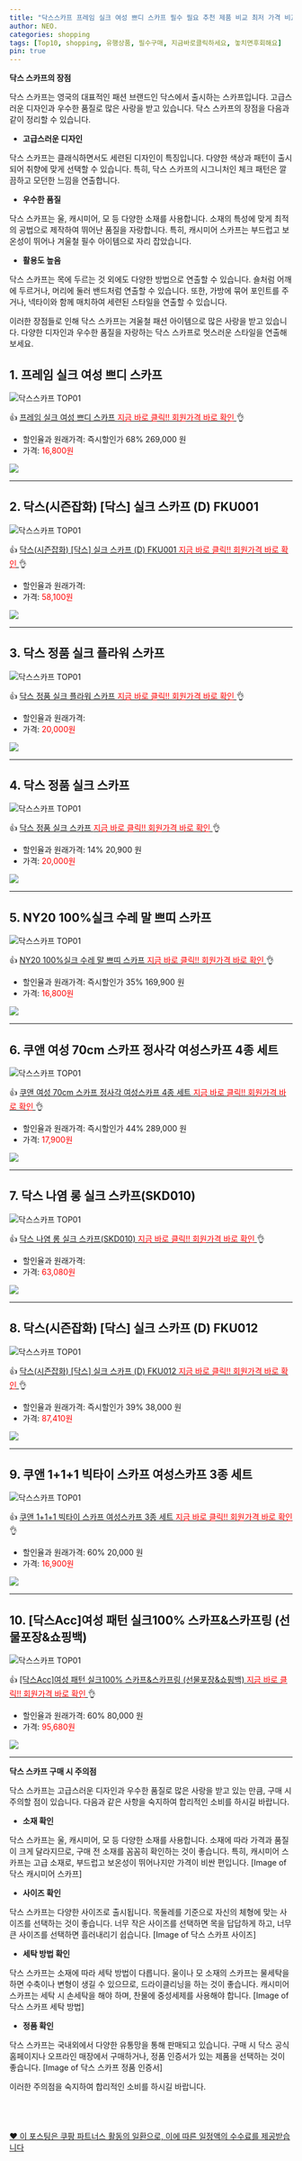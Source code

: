 ```yaml
---
title: "닥스스카프 프레임 실크 여성 쁘디 스카프 필수 필요 추천 제품 비교 최저 가격 비교 장점 구매 후기 구매평"
author: NEO.
categories: shopping
tags: [Top10, shopping, 유행상품, 필수구매, 지금바로클릭하세요, 놓치면후회해요]
pin: true
---
```

**닥스 스카프의 장점**

닥스 스카프는 영국의 대표적인 패션 브랜드인 닥스에서 출시하는 스카프입니다. 고급스러운 디자인과 우수한 품질로 많은 사랑을 받고 있습니다. 닥스 스카프의 장점을 다음과 같이 정리할 수 있습니다.

* **고급스러운 디자인**

닥스 스카프는 클래식하면서도 세련된 디자인이 특징입니다. 다양한 색상과 패턴이 출시되어 취향에 맞게 선택할 수 있습니다. 특히, 닥스 스카프의 시그니처인 체크 패턴은 깔끔하고 모던한 느낌을 연출합니다.

* **우수한 품질**

닥스 스카프는 울, 캐시미어, 모 등 다양한 소재를 사용합니다. 소재의 특성에 맞게 최적의 공법으로 제작하여 뛰어난 품질을 자랑합니다. 특히, 캐시미어 스카프는 부드럽고 보온성이 뛰어나 겨울철 필수 아이템으로 자리 잡았습니다.

* **활용도 높음**

닥스 스카프는 목에 두르는 것 외에도 다양한 방법으로 연출할 수 있습니다. 숄처럼 어깨에 두르거나, 머리에 둘러 밴드처럼 연출할 수 있습니다. 또한, 가방에 묶어 포인트를 주거나, 넥타이와 함께 매치하여 세련된 스타일을 연출할 수 있습니다.

이러한 장점들로 인해 닥스 스카프는 겨울철 패션 아이템으로 많은 사랑을 받고 있습니다. 다양한 디자인과 우수한 품질을 자랑하는 닥스 스카프로 멋스러운 스타일을 연출해보세요.

   

## 1. 프레임 실크 여성 쁘디 스카프

![닥스스카프 TOP01](https://thumbnail6.coupangcdn.com/thumbnails/remote/490x490ex/image/vendor_inventory/c28a/1fa6e71d4727ca0d9ca7a368d0dfc16116ab493530f148ac9448c6b16ee0.jpg)


👍 [프레임 실크 여성 쁘디 스카프 <font color=red> 지금 바로 클릭!! 회원가격 바로 확인 </font> ](https://link.coupang.com/re/AFFSDP?lptag=AF3617701&subid=GithubCoopas&pageKey=6328402282&traceid=V0-153&itemId=13223312891&vendorItemId=84283298961) 👌 


- 할인율과 원래가격: 즉시할인가 68%  269,000   원
- 가격: <span style='color:red'>16,800원</span>

[![](/discount_price.png)](https://link.coupang.com/re/AFFSDP?lptag=AF3617701&subid=GithubCoopas&pageKey=6328402282&traceid=V0-153&itemId=13223312891&vendorItemId=84283298961)

---


   

## 2. 닥스(시즌잡화) [닥스] 실크 스카프 (D) FKU001

![닥스스카프 TOP01](https://thumbnail10.coupangcdn.com/thumbnails/remote/490x490ex/image/vendor_inventory/6571/2450314fadcef03c8b00d7e56076f082df0c584e9de41702232148ad5e09.jpg)


👍 [닥스(시즌잡화) [닥스] 실크 스카프 (D) FKU001 <font color=red> 지금 바로 클릭!! 회원가격 바로 확인 </font> ](https://link.coupang.com/re/AFFSDP?lptag=AF3617701&subid=GithubCoopas&pageKey=6732435818&traceid=V0-153&itemId=15690302432&vendorItemId=82952885779) 👌 


- 할인율과 원래가격: 
- 가격: <span style='color:red'>58,100원</span>

[![](/discount_price.png)](https://link.coupang.com/re/AFFSDP?lptag=AF3617701&subid=GithubCoopas&pageKey=6732435818&traceid=V0-153&itemId=15690302432&vendorItemId=82952885779)

---


   

## 3. 닥스 정품 실크 플라워 스카프

![닥스스카프 TOP01](https://thumbnail6.coupangcdn.com/thumbnails/remote/490x490ex/image/vendor_inventory/282f/b8d414819a2c7c3f6c3006b4e8675d918914eee70279d5b0654ba379bad4.JPG)


👍 [닥스 정품 실크 플라워 스카프 <font color=red> 지금 바로 클릭!! 회원가격 바로 확인 </font> ](https://link.coupang.com/re/AFFSDP?lptag=AF3617701&subid=GithubCoopas&pageKey=7688326418&traceid=V0-153&itemId=20553631365&vendorItemId=87629679768) 👌 


- 할인율과 원래가격: 
- 가격: <span style='color:red'>20,000원</span>

[![](/discount_price.png)](https://link.coupang.com/re/AFFSDP?lptag=AF3617701&subid=GithubCoopas&pageKey=7688326418&traceid=V0-153&itemId=20553631365&vendorItemId=87629679768)

---


   

## 4. 닥스 정품 실크 스카프

![닥스스카프 TOP01](https://thumbnail10.coupangcdn.com/thumbnails/remote/490x490ex/image/vendor_inventory/d30e/58c4ac22469f66c2790f14b517279312581cae71eea22b12ae2d8c97bc10.jpg)


👍 [닥스 정품 실크 스카프 <font color=red> 지금 바로 클릭!! 회원가격 바로 확인 </font> ](https://link.coupang.com/re/AFFSDP?lptag=AF3617701&subid=GithubCoopas&pageKey=7654472784&traceid=V0-153&itemId=20375835883&vendorItemId=87459325417) 👌 


- 할인율과 원래가격: 14%  20,900   원
- 가격: <span style='color:red'>20,000원</span>

[![](/discount_price.png)](https://link.coupang.com/re/AFFSDP?lptag=AF3617701&subid=GithubCoopas&pageKey=7654472784&traceid=V0-153&itemId=20375835883&vendorItemId=87459325417)

---


   

## 5. NY20 100%실크 수레 말 쁘띠 스카프

![닥스스카프 TOP01](https://thumbnail6.coupangcdn.com/thumbnails/remote/490x490ex/image/vendor_inventory/7a0a/cfdedad5b9752bf9e34633d9d95d398791a9a3ae4a2092f49be1238aedb8.JPG)


👍 [NY20 100%실크 수레 말 쁘띠 스카프 <font color=red> 지금 바로 클릭!! 회원가격 바로 확인 </font> ](https://link.coupang.com/re/AFFSDP?lptag=AF3617701&subid=GithubCoopas&pageKey=7597387840&traceid=V0-153&itemId=20089463088&vendorItemId=87184854831) 👌 


- 할인율과 원래가격: 즉시할인가 35%  169,900   원
- 가격: <span style='color:red'>16,800원</span>

[![](/discount_price.png)](https://link.coupang.com/re/AFFSDP?lptag=AF3617701&subid=GithubCoopas&pageKey=7597387840&traceid=V0-153&itemId=20089463088&vendorItemId=87184854831)

---


   

## 6. 쿠앤 여성 70cm 스카프 정사각 여성스카프 4종 세트

![닥스스카프 TOP01](https://thumbnail7.coupangcdn.com/thumbnails/remote/490x490ex/image/vendor_inventory/adca/73be78368fb5080c7d23ecab0f89b53510bfdff10fea178f2e0c73eb7103.jpg)


👍 [쿠앤 여성 70cm 스카프 정사각 여성스카프 4종 세트 <font color=red> 지금 바로 클릭!! 회원가격 바로 확인 </font> ](https://link.coupang.com/re/AFFSDP?lptag=AF3617701&subid=GithubCoopas&pageKey=7570498871&traceid=V0-153&itemId=19964311805&vendorItemId=87062806193) 👌 


- 할인율과 원래가격: 즉시할인가 44%  289,000   원
- 가격: <span style='color:red'>17,900원</span>

[![](/discount_price.png)](https://link.coupang.com/re/AFFSDP?lptag=AF3617701&subid=GithubCoopas&pageKey=7570498871&traceid=V0-153&itemId=19964311805&vendorItemId=87062806193)

---


   

## 7. 닥스 나염 롱 실크 스카프(SKD010)

![닥스스카프 TOP01](https://thumbnail8.coupangcdn.com/thumbnails/remote/490x490ex/image/vendor_inventory/f1c4/0aa5d27ffb48f6b95641696e4ef5503548053ffcc6c91940a9dcfe796b17.JPG)


👍 [닥스 나염 롱 실크 스카프(SKD010) <font color=red> 지금 바로 클릭!! 회원가격 바로 확인 </font> ](https://link.coupang.com/re/AFFSDP?lptag=AF3617701&subid=GithubCoopas&pageKey=7111620165&traceid=V0-153&itemId=17780021685&vendorItemId=87229828558) 👌 


- 할인율과 원래가격: 
- 가격: <span style='color:red'>63,080원</span>

[![](/discount_price.png)](https://link.coupang.com/re/AFFSDP?lptag=AF3617701&subid=GithubCoopas&pageKey=7111620165&traceid=V0-153&itemId=17780021685&vendorItemId=87229828558)

---


   

## 8. 닥스(시즌잡화) [닥스] 실크 스카프 (D) FKU012

![닥스스카프 TOP01](https://thumbnail8.coupangcdn.com/thumbnails/remote/490x490ex/image/vendor_inventory/9e2a/b7030891715cc3b96bc080fad224e33d337d59217b164487b31f96119c4d.JPG)


👍 [닥스(시즌잡화) [닥스] 실크 스카프 (D) FKU012 <font color=red> 지금 바로 클릭!! 회원가격 바로 확인 </font> ](https://link.coupang.com/re/AFFSDP?lptag=AF3617701&subid=GithubCoopas&pageKey=6758816170&traceid=V0-153&itemId=15833083730&vendorItemId=87229651189) 👌 


- 할인율과 원래가격: 즉시할인가 39%  38,000   원
- 가격: <span style='color:red'>87,410원</span>

[![](/discount_price.png)](https://link.coupang.com/re/AFFSDP?lptag=AF3617701&subid=GithubCoopas&pageKey=6758816170&traceid=V0-153&itemId=15833083730&vendorItemId=87229651189)

---


   

## 9. 쿠앤 1+1+1 빅타이 스카프 여성스카프 3종 세트

![닥스스카프 TOP01](https://thumbnail9.coupangcdn.com/thumbnails/remote/490x490ex/image/vendor_inventory/874f/05d01071e7c8e72c983fb6fe6626d954b7f0d2fc5599d927b9b8057c0c54.jpg)


👍 [쿠앤 1+1+1 빅타이 스카프 여성스카프 3종 세트 <font color=red> 지금 바로 클릭!! 회원가격 바로 확인 </font> ](https://link.coupang.com/re/AFFSDP?lptag=AF3617701&subid=GithubCoopas&pageKey=7566465431&traceid=V0-153&itemId=19945441507&vendorItemId=87044707055) 👌 


- 할인율과 원래가격: 60%  20,000   원
- 가격: <span style='color:red'>16,900원</span>

[![](/discount_price.png)](https://link.coupang.com/re/AFFSDP?lptag=AF3617701&subid=GithubCoopas&pageKey=7566465431&traceid=V0-153&itemId=19945441507&vendorItemId=87044707055)

---


   

## 10. [닥스Acc]여성 패턴 실크100% 스카프&스카프링 (선물포장&쇼핑백)

![닥스스카프 TOP01](https://thumbnail6.coupangcdn.com/thumbnails/remote/490x490ex/image/vendor_inventory/f386/e8319ec16981180bb26a6753c8cc1482e06e4a7b55680bebfaff562a93dd.JPG)


👍 [[닥스Acc]여성 패턴 실크100% 스카프&스카프링 (선물포장&쇼핑백) <font color=red> 지금 바로 클릭!! 회원가격 바로 확인 </font> ](https://link.coupang.com/re/AFFSDP?lptag=AF3617701&subid=GithubCoopas&pageKey=7249812347&traceid=V0-153&itemId=18438951327&vendorItemId=87229357091) 👌 


- 할인율과 원래가격: 60%  80,000   원
- 가격: <span style='color:red'>95,680원</span>

[![](/discount_price.png)](https://link.coupang.com/re/AFFSDP?lptag=AF3617701&subid=GithubCoopas&pageKey=7249812347&traceid=V0-153&itemId=18438951327&vendorItemId=87229357091)

---
**닥스 스카프 구매 시 주의점**

닥스 스카프는 고급스러운 디자인과 우수한 품질로 많은 사랑을 받고 있는 만큼, 구매 시 주의할 점이 있습니다. 다음과 같은 사항을 숙지하여 합리적인 소비를 하시길 바랍니다.

* **소재 확인**

닥스 스카프는 울, 캐시미어, 모 등 다양한 소재를 사용합니다. 소재에 따라 가격과 품질이 크게 달라지므로, 구매 전 소재를 꼼꼼히 확인하는 것이 좋습니다. 특히, 캐시미어 스카프는 고급 소재로, 부드럽고 보온성이 뛰어나지만 가격이 비싼 편입니다.
[Image of 닥스 캐시미어 스카프]

* **사이즈 확인**

닥스 스카프는 다양한 사이즈로 출시됩니다. 목둘레를 기준으로 자신의 체형에 맞는 사이즈를 선택하는 것이 좋습니다. 너무 작은 사이즈를 선택하면 목을 답답하게 하고, 너무 큰 사이즈를 선택하면 흘러내리기 쉽습니다.
[Image of 닥스 스카프 사이즈]

* **세탁 방법 확인**

닥스 스카프는 소재에 따라 세탁 방법이 다릅니다. 울이나 모 소재의 스카프는 물세탁을 하면 수축이나 변형이 생길 수 있으므로, 드라이클리닝을 하는 것이 좋습니다. 캐시미어 스카프는 세탁 시 손세탁을 해야 하며, 찬물에 중성세제를 사용해야 합니다.
[Image of 닥스 스카프 세탁 방법]

* **정품 확인**

닥스 스카프는 국내외에서 다양한 유통망을 통해 판매되고 있습니다. 구매 시 닥스 공식 홈페이지나 오프라인 매장에서 구매하거나, 정품 인증서가 있는 제품을 선택하는 것이 좋습니다.
[Image of 닥스 스카프 정품 인증서]

이러한 주의점을 숙지하여 합리적인 소비를 하시길 바랍니다.<br><br><br><br><br> [ ❤  이 포스팅은 쿠팡 파트너스 활동의 일환으로, 이에 따른 일정액의 수수료를 제공받습니다](https://link.coupang.com/a/bcEFyh)